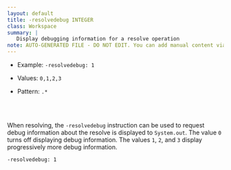 ```yaml
---
layout: default
title: -resolvedebug INTEGER
class: Workspace
summary: |
   Display debugging information for a resolve operation
note: AUTO-GENERATED FILE - DO NOT EDIT. You can add manual content via same filename in ext folder. 
---
```


- Example: `-resolvedebug: 1`

- Values: `0,1,2,3`

- Pattern: `.*`

<!-- Manual content from: ext/resolvedebug.md --><br /><br />

When resolving, the `-resolvedebug` instruction can be used to request debug information about the resolve is displayed to `System.out`. The value `0` turns off displaying debug information. The values `1`, `2`, and `3` display progressively more debug information.

    -resolvedebug: 1
